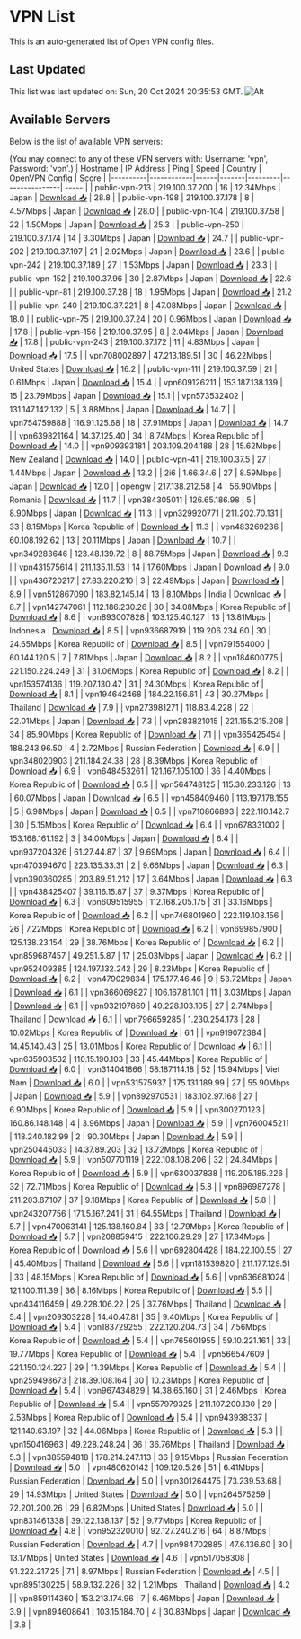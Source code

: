 # VPN List

This is an auto-generated list of Open VPN config files.

## Last Updated

This list was last updated on: Sun, 20 Oct 2024 20:35:53 GMT.
![Alt](https://repobeats.axiom.co/api/embed/186b98318ef1479477931607c1ad7d823f12451f.svg "Repobeats analytics image")

## Available Servers

Below is the list of available VPN servers:

(You may connect to any of these VPN servers with: Username: 'vpn', Password: 'vpn'.)
| Hostname | IP Address | Ping | Speed | Country | OpenVPN Config | Score |
|----------|------------|------|-------|---------|----------------| ----- |
| public-vpn-213 | 219.100.37.200 | 16 | 12.34Mbps | Japan | [Download 📥](./configs/server_0_JP.ovpn) | 28.8 |
| public-vpn-198 | 219.100.37.178 | 8 | 4.57Mbps | Japan | [Download 📥](./configs/server_1_JP.ovpn) | 28.0 |
| public-vpn-104 | 219.100.37.58 | 22 | 1.50Mbps | Japan | [Download 📥](./configs/server_2_JP.ovpn) | 25.3 |
| public-vpn-250 | 219.100.37.174 | 14 | 3.30Mbps | Japan | [Download 📥](./configs/server_3_JP.ovpn) | 24.7 |
| public-vpn-202 | 219.100.37.197 | 21 | 2.92Mbps | Japan | [Download 📥](./configs/server_4_JP.ovpn) | 23.6 |
| public-vpn-242 | 219.100.37.189 | 27 | 1.53Mbps | Japan | [Download 📥](./configs/server_5_JP.ovpn) | 23.3 |
| public-vpn-152 | 219.100.37.96 | 30 | 2.87Mbps | Japan | [Download 📥](./configs/server_6_JP.ovpn) | 22.6 |
| public-vpn-81 | 219.100.37.28 | 18 | 1.95Mbps | Japan | [Download 📥](./configs/server_7_JP.ovpn) | 21.2 |
| public-vpn-240 | 219.100.37.221 | 8 | 47.08Mbps | Japan | [Download 📥](./configs/server_8_JP.ovpn) | 18.0 |
| public-vpn-75 | 219.100.37.24 | 20 | 0.96Mbps | Japan | [Download 📥](./configs/server_9_JP.ovpn) | 17.8 |
| public-vpn-156 | 219.100.37.95 | 8 | 2.04Mbps | Japan | [Download 📥](./configs/server_10_JP.ovpn) | 17.8 |
| public-vpn-243 | 219.100.37.172 | 11 | 4.83Mbps | Japan | [Download 📥](./configs/server_11_JP.ovpn) | 17.5 |
| vpn708002897 | 47.213.189.51 | 30 | 46.22Mbps | United States | [Download 📥](./configs/server_12_US.ovpn) | 16.2 |
| public-vpn-111 | 219.100.37.59 | 21 | 0.61Mbps | Japan | [Download 📥](./configs/server_13_JP.ovpn) | 15.4 |
| vpn609126211 | 153.187.138.139 | 15 | 23.79Mbps | Japan | [Download 📥](./configs/server_14_JP.ovpn) | 15.1 |
| vpn573532402 | 131.147.142.132 | 5 | 3.88Mbps | Japan | [Download 📥](./configs/server_15_JP.ovpn) | 14.7 |
| vpn754759888 | 116.91.125.68 | 18 | 37.91Mbps | Japan | [Download 📥](./configs/server_16_JP.ovpn) | 14.7 |
| vpn639821164 | 14.37.125.40 | 34 | 8.74Mbps | Korea Republic of | [Download 📥](./configs/server_17_KR.ovpn) | 14.0 |
| vpn909393181 | 203.109.204.188 | 28 | 15.62Mbps | New Zealand | [Download 📥](./configs/server_18_NZ.ovpn) | 14.0 |
| public-vpn-41 | 219.100.37.5 | 27 | 1.44Mbps | Japan | [Download 📥](./configs/server_19_JP.ovpn) | 13.2 |
| 2i6 | 1.66.34.6 | 27 | 8.59Mbps | Japan | [Download 📥](./configs/server_20_JP.ovpn) | 12.0 |
| opengw | 217.138.212.58 | 4 | 56.90Mbps | Romania | [Download 📥](./configs/server_21_RO.ovpn) | 11.7 |
| vpn384305011 | 126.65.186.98 | 5 | 8.90Mbps | Japan | [Download 📥](./configs/server_22_JP.ovpn) | 11.3 |
| vpn329920771 | 211.202.70.131 | 33 | 8.15Mbps | Korea Republic of | [Download 📥](./configs/server_23_KR.ovpn) | 11.3 |
| vpn483269236 | 60.108.192.62 | 13 | 20.11Mbps | Japan | [Download 📥](./configs/server_24_JP.ovpn) | 10.7 |
| vpn349283646 | 123.48.139.72 | 8 | 88.75Mbps | Japan | [Download 📥](./configs/server_25_JP.ovpn) | 9.3 |
| vpn431575614 | 211.135.11.53 | 14 | 17.60Mbps | Japan | [Download 📥](./configs/server_26_JP.ovpn) | 9.0 |
| vpn436720217 | 27.83.220.210 | 3 | 22.49Mbps | Japan | [Download 📥](./configs/server_27_JP.ovpn) | 8.9 |
| vpn512867090 | 183.82.145.14 | 13 | 8.10Mbps | India | [Download 📥](./configs/server_28_IN.ovpn) | 8.7 |
| vpn142747061 | 112.186.230.26 | 30 | 34.08Mbps | Korea Republic of | [Download 📥](./configs/server_29_KR.ovpn) | 8.6 |
| vpn893007828 | 103.125.40.127 | 13 | 13.81Mbps | Indonesia | [Download 📥](./configs/server_30_ID.ovpn) | 8.5 |
| vpn936687919 | 119.206.234.60 | 30 | 24.65Mbps | Korea Republic of | [Download 📥](./configs/server_31_KR.ovpn) | 8.5 |
| vpn791554000 | 60.144.120.5 | 7 | 7.81Mbps | Japan | [Download 📥](./configs/server_32_JP.ovpn) | 8.2 |
| vpn184600775 | 221.150.224.249 | 31 | 31.06Mbps | Korea Republic of | [Download 📥](./configs/server_33_KR.ovpn) | 8.2 |
| vpn153574136 | 119.207.130.47 | 31 | 24.30Mbps | Korea Republic of | [Download 📥](./configs/server_34_KR.ovpn) | 8.1 |
| vpn194642468 | 184.22.156.61 | 43 | 30.27Mbps | Thailand | [Download 📥](./configs/server_35_TH.ovpn) | 7.9 |
| vpn273981271 | 118.83.4.228 | 22 | 22.01Mbps | Japan | [Download 📥](./configs/server_36_JP.ovpn) | 7.3 |
| vpn283821015 | 221.155.215.208 | 34 | 85.90Mbps | Korea Republic of | [Download 📥](./configs/server_37_KR.ovpn) | 7.1 |
| vpn365425454 | 188.243.96.50 | 4 | 2.72Mbps | Russian Federation | [Download 📥](./configs/server_38_RU.ovpn) | 6.9 |
| vpn348020903 | 211.184.24.38 | 28 | 8.39Mbps | Korea Republic of | [Download 📥](./configs/server_39_KR.ovpn) | 6.9 |
| vpn648453261 | 121.167.105.100 | 36 | 4.40Mbps | Korea Republic of | [Download 📥](./configs/server_40_KR.ovpn) | 6.5 |
| vpn564748125 | 115.30.233.126 | 13 | 60.07Mbps | Japan | [Download 📥](./configs/server_41_JP.ovpn) | 6.5 |
| vpn458409460 | 113.197.178.155 | 5 | 6.98Mbps | Japan | [Download 📥](./configs/server_42_JP.ovpn) | 6.5 |
| vpn710866893 | 222.110.142.7 | 30 | 5.15Mbps | Korea Republic of | [Download 📥](./configs/server_43_KR.ovpn) | 6.4 |
| vpn678331002 | 153.168.161.192 | 3 | 34.00Mbps | Japan | [Download 📥](./configs/server_44_JP.ovpn) | 6.4 |
| vpn937204326 | 61.27.44.87 | 37 | 9.69Mbps | Japan | [Download 📥](./configs/server_45_JP.ovpn) | 6.4 |
| vpn470394670 | 223.135.33.31 | 2 | 9.66Mbps | Japan | [Download 📥](./configs/server_46_JP.ovpn) | 6.3 |
| vpn390360285 | 203.89.51.212 | 17 | 3.64Mbps | Japan | [Download 📥](./configs/server_47_JP.ovpn) | 6.3 |
| vpn438425407 | 39.116.15.87 | 37 | 9.37Mbps | Korea Republic of | [Download 📥](./configs/server_48_KR.ovpn) | 6.3 |
| vpn609515955 | 112.168.205.175 | 31 | 33.16Mbps | Korea Republic of | [Download 📥](./configs/server_49_KR.ovpn) | 6.2 |
| vpn746801960 | 222.119.108.156 | 26 | 7.22Mbps | Korea Republic of | [Download 📥](./configs/server_50_KR.ovpn) | 6.2 |
| vpn699857900 | 125.138.23.154 | 29 | 38.76Mbps | Korea Republic of | [Download 📥](./configs/server_51_KR.ovpn) | 6.2 |
| vpn859687457 | 49.251.5.87 | 17 | 25.03Mbps | Japan | [Download 📥](./configs/server_52_JP.ovpn) | 6.2 |
| vpn952409385 | 124.197.132.242 | 29 | 8.23Mbps | Korea Republic of | [Download 📥](./configs/server_53_KR.ovpn) | 6.2 |
| vpn479029834 | 175.177.46.46 | 9 | 53.72Mbps | Japan | [Download 📥](./configs/server_54_JP.ovpn) | 6.1 |
| vpn366069827 | 106.167.81.101 | 11 | 3.03Mbps | Japan | [Download 📥](./configs/server_55_JP.ovpn) | 6.1 |
| vpn932197869 | 49.228.103.105 | 27 | 2.74Mbps | Thailand | [Download 📥](./configs/server_56_TH.ovpn) | 6.1 |
| vpn796659285 | 1.230.254.173 | 28 | 10.02Mbps | Korea Republic of | [Download 📥](./configs/server_57_KR.ovpn) | 6.1 |
| vpn919072384 | 14.45.140.43 | 25 | 13.01Mbps | Korea Republic of | [Download 📥](./configs/server_58_KR.ovpn) | 6.1 |
| vpn635903532 | 110.15.190.103 | 33 | 45.44Mbps | Korea Republic of | [Download 📥](./configs/server_59_KR.ovpn) | 6.0 |
| vpn314041866 | 58.187.114.18 | 52 | 15.94Mbps | Viet Nam | [Download 📥](./configs/server_60_VN.ovpn) | 6.0 |
| vpn531575937 | 175.131.189.99 | 27 | 55.90Mbps | Japan | [Download 📥](./configs/server_61_JP.ovpn) | 5.9 |
| vpn892970531 | 183.102.97.168 | 27 | 6.90Mbps | Korea Republic of | [Download 📥](./configs/server_62_KR.ovpn) | 5.9 |
| vpn300270123 | 160.86.148.148 | 4 | 3.96Mbps | Japan | [Download 📥](./configs/server_63_JP.ovpn) | 5.9 |
| vpn760045211 | 118.240.182.99 | 2 | 90.30Mbps | Japan | [Download 📥](./configs/server_64_JP.ovpn) | 5.9 |
| vpn250445033 | 14.37.89.203 | 32 | 13.72Mbps | Korea Republic of | [Download 📥](./configs/server_65_KR.ovpn) | 5.9 |
| vpn507701119 | 222.108.108.206 | 32 | 24.84Mbps | Korea Republic of | [Download 📥](./configs/server_66_KR.ovpn) | 5.9 |
| vpn630037838 | 119.205.185.226 | 32 | 72.71Mbps | Korea Republic of | [Download 📥](./configs/server_67_KR.ovpn) | 5.8 |
| vpn896987278 | 211.203.87.107 | 37 | 9.18Mbps | Korea Republic of | [Download 📥](./configs/server_68_KR.ovpn) | 5.8 |
| vpn243207756 | 171.5.167.241 | 31 | 64.55Mbps | Thailand | [Download 📥](./configs/server_69_TH.ovpn) | 5.7 |
| vpn470063141 | 125.138.160.84 | 33 | 12.79Mbps | Korea Republic of | [Download 📥](./configs/server_70_KR.ovpn) | 5.7 |
| vpn208859415 | 222.106.29.29 | 27 | 17.34Mbps | Korea Republic of | [Download 📥](./configs/server_71_KR.ovpn) | 5.6 |
| vpn692804428 | 184.22.100.55 | 27 | 45.40Mbps | Thailand | [Download 📥](./configs/server_72_TH.ovpn) | 5.6 |
| vpn181539820 | 211.177.129.51 | 33 | 48.15Mbps | Korea Republic of | [Download 📥](./configs/server_73_KR.ovpn) | 5.6 |
| vpn636681024 | 121.100.111.39 | 36 | 8.16Mbps | Korea Republic of | [Download 📥](./configs/server_74_KR.ovpn) | 5.5 |
| vpn434116459 | 49.228.106.22 | 25 | 37.76Mbps | Thailand | [Download 📥](./configs/server_75_TH.ovpn) | 5.4 |
| vpn209303228 | 14.40.47.81 | 35 | 9.40Mbps | Korea Republic of | [Download 📥](./configs/server_76_KR.ovpn) | 5.4 |
| vpn183729255 | 222.120.204.73 | 34 | 7.56Mbps | Korea Republic of | [Download 📥](./configs/server_77_KR.ovpn) | 5.4 |
| vpn765601955 | 59.10.221.161 | 33 | 19.77Mbps | Korea Republic of | [Download 📥](./configs/server_78_KR.ovpn) | 5.4 |
| vpn566547609 | 221.150.124.227 | 29 | 11.39Mbps | Korea Republic of | [Download 📥](./configs/server_79_KR.ovpn) | 5.4 |
| vpn259498673 | 218.39.108.164 | 30 | 10.23Mbps | Korea Republic of | [Download 📥](./configs/server_80_KR.ovpn) | 5.4 |
| vpn967434829 | 14.38.65.160 | 31 | 2.46Mbps | Korea Republic of | [Download 📥](./configs/server_81_KR.ovpn) | 5.4 |
| vpn557979325 | 211.107.200.130 | 29 | 2.53Mbps | Korea Republic of | [Download 📥](./configs/server_82_KR.ovpn) | 5.4 |
| vpn943938337 | 121.140.63.197 | 32 | 44.06Mbps | Korea Republic of | [Download 📥](./configs/server_83_KR.ovpn) | 5.3 |
| vpn150416963 | 49.228.248.24 | 36 | 36.76Mbps | Thailand | [Download 📥](./configs/server_84_TH.ovpn) | 5.3 |
| vpn385594818 | 178.214.247.113 | 36 | 9.15Mbps | Russian Federation | [Download 📥](./configs/server_85_RU.ovpn) | 5.0 |
| vpn480620142 | 109.120.5.26 | 51 | 6.41Mbps | Russian Federation | [Download 📥](./configs/server_86_RU.ovpn) | 5.0 |
| vpn301264475 | 73.239.53.68 | 29 | 14.93Mbps | United States | [Download 📥](./configs/server_87_US.ovpn) | 5.0 |
| vpn264575259 | 72.201.200.26 | 29 | 6.82Mbps | United States | [Download 📥](./configs/server_88_US.ovpn) | 5.0 |
| vpn831461338 | 39.122.138.137 | 52 | 9.77Mbps | Korea Republic of | [Download 📥](./configs/server_89_KR.ovpn) | 4.8 |
| vpn952320010 | 92.127.240.216 | 64 | 8.87Mbps | Russian Federation | [Download 📥](./configs/server_90_RU.ovpn) | 4.7 |
| vpn984702885 | 47.6.136.60 | 30 | 13.17Mbps | United States | [Download 📥](./configs/server_91_US.ovpn) | 4.6 |
| vpn517058308 | 91.222.217.25 | 71 | 8.97Mbps | Russian Federation | [Download 📥](./configs/server_92_RU.ovpn) | 4.5 |
| vpn895130225 | 58.9.132.226 | 32 | 1.21Mbps | Thailand | [Download 📥](./configs/server_93_TH.ovpn) | 4.2 |
| vpn859114360 | 153.213.174.96 | 7 | 6.46Mbps | Japan | [Download 📥](./configs/server_94_JP.ovpn) | 3.9 |
| vpn894608641 | 103.15.184.70 | 4 | 30.83Mbps | Japan | [Download 📥](./configs/server_95_JP.ovpn) | 3.8 |
